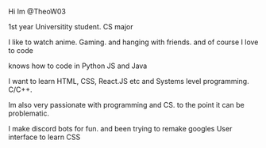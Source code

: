 Hi Im @TheoW03 

1st year Universitity student. CS major 

I like to watch anime. Gaming. and hanging with friends. and of course I love to code

knows how to code in Python JS and Java 

I want to learn HTML, CSS, React.JS etc and Systems level programming. C/C++. 

Im also very passionate with programming and CS. to the point it can be problematic.

I make discord bots for fun. and been trying to remake googles User interface to learn CSS
